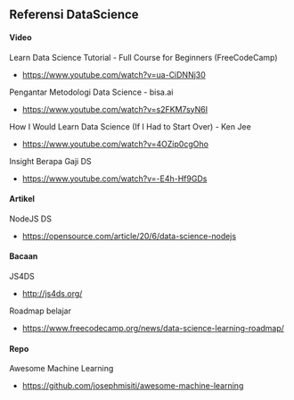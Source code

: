 ## Referensi DataScience

#### Video

Learn Data Science Tutorial - Full Course for Beginners (FreeCodeCamp)
- https://www.youtube.com/watch?v=ua-CiDNNj30

Pengantar Metodologi Data Science - bisa.ai
- https://www.youtube.com/watch?v=s2FKM7syN6I

How I Would Learn Data Science (If I Had to Start Over) - Ken Jee
- https://www.youtube.com/watch?v=4OZip0cgOho

Insight Berapa Gaji DS
- https://www.youtube.com/watch?v=-E4h-Hf9GDs

#### Artikel

NodeJS DS

- https://opensource.com/article/20/6/data-science-nodejs

#### Bacaan

JS4DS

- http://js4ds.org/

Roadmap belajar

- https://www.freecodecamp.org/news/data-science-learning-roadmap/

#### Repo

Awesome Machine Learning

- https://github.com/josephmisiti/awesome-machine-learning

